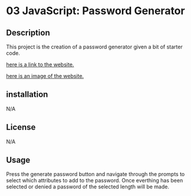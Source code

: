 # 03 JavaScript: Password Generator

## Description
This project is the creation of a password generator given a bit of starter code.

[here is a link to the website.](https://alexgriffitts.github.io/PasswordGen/)

[here is an image of the website.](./Assets/03-javascript-homework-demo.png)

## installation
N/A

## License
N/A

## Usage
Press the generate password button and navigate through the prompts to select which attributes to add to the password. Once everthing has been selected or denied a password of the selected length will be made.
